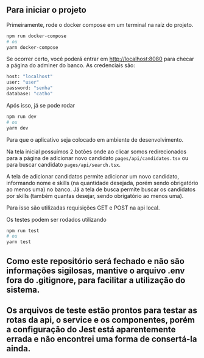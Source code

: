 ## Para iniciar o projeto

Primeiramente, rode o docker compose em um terminal na raíz do projeto.

```bash
npm run docker-compose
# ou
yarn docker-compose
```

Se ocorrer certo, você poderá entrar em [http://localhost:8080](http://localhost:8080) para checar a página do adminer do banco.
As credenciais são:
```bash
host: "localhost"
user: "user"
password: "senha"
database: "catho"
```

Após isso, já se pode rodar
```bash
npm run dev
# ou
yarn dev
```
Para que o aplicativo seja colocado em ambiente de desenvolvimento.

Na tela inicial possuímos 2 botões onde ao clicar somos redirecionados para a página de adicionar novo candidato `pages/api/candidates.tsx` ou para buscar candidato `pages/api/search.tsx`.

A tela de adicionar candidatos permite adicionar um novo candidato, informando nome e skills (na quantidade desejada, porém sendo obrigatório ao menos uma) no banco. Já a tela de busca permite buscar os candidatos por skills (também quantas desejar, sendo obrigatório ao menos uma).

Para isso são utilizadas requisições GET e POST na api local.

Os testes podem ser rodados utilizando
```bash
npm run test
# ou
yarn test
```

## Como este repositório será fechado e não são informações sigilosas, mantive o arquivo .env fora do .gitignore, para facilitar a utilização do sistema.

## Os arquivos de teste estão prontos para testar as rotas da api, o service e os componentes, porém a configuração do Jest está aparentemente errada e não encontrei uma forma de consertá-la ainda.
